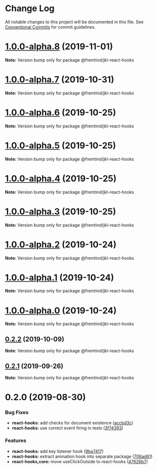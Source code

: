 # Change Log

All notable changes to this project will be documented in this file.
See [Conventional Commits](https://conventionalcommits.org) for commit guidelines.

# [1.0.0-alpha.8](https://github.com/fremtind/jokul/compare/@fremtind/jkl-react-hooks@1.0.0-alpha.7...@fremtind/jkl-react-hooks@1.0.0-alpha.8) (2019-11-01)

**Note:** Version bump only for package @fremtind/jkl-react-hooks





# [1.0.0-alpha.7](https://github.com/fremtind/jokul/compare/@fremtind/jkl-react-hooks@1.0.0-alpha.6...@fremtind/jkl-react-hooks@1.0.0-alpha.7) (2019-10-31)

**Note:** Version bump only for package @fremtind/jkl-react-hooks





# [1.0.0-alpha.6](https://github.com/fremtind/jokul/compare/@fremtind/jkl-react-hooks@1.0.0-alpha.5...@fremtind/jkl-react-hooks@1.0.0-alpha.6) (2019-10-25)

**Note:** Version bump only for package @fremtind/jkl-react-hooks





# [1.0.0-alpha.5](https://github.com/fremtind/jokul/compare/@fremtind/jkl-react-hooks@1.0.0-alpha.4...@fremtind/jkl-react-hooks@1.0.0-alpha.5) (2019-10-25)

**Note:** Version bump only for package @fremtind/jkl-react-hooks





# [1.0.0-alpha.4](https://github.com/fremtind/jokul/compare/@fremtind/jkl-react-hooks@1.0.0-alpha.3...@fremtind/jkl-react-hooks@1.0.0-alpha.4) (2019-10-25)

**Note:** Version bump only for package @fremtind/jkl-react-hooks





# [1.0.0-alpha.3](https://github.com/fremtind/jokul/compare/@fremtind/jkl-react-hooks@1.0.0-alpha.2...@fremtind/jkl-react-hooks@1.0.0-alpha.3) (2019-10-25)

**Note:** Version bump only for package @fremtind/jkl-react-hooks





# [1.0.0-alpha.2](https://github.com/fremtind/jokul/compare/@fremtind/jkl-react-hooks@1.0.0-alpha.1...@fremtind/jkl-react-hooks@1.0.0-alpha.2) (2019-10-24)

**Note:** Version bump only for package @fremtind/jkl-react-hooks





# [1.0.0-alpha.1](https://github.com/fremtind/jokul/compare/@fremtind/jkl-react-hooks@1.0.0-alpha.0...@fremtind/jkl-react-hooks@1.0.0-alpha.1) (2019-10-24)

**Note:** Version bump only for package @fremtind/jkl-react-hooks





# [1.0.0-alpha.0](https://github.com/fremtind/jokul/compare/@fremtind/jkl-react-hooks@0.2.2...@fremtind/jkl-react-hooks@1.0.0-alpha.0) (2019-10-24)

**Note:** Version bump only for package @fremtind/jkl-react-hooks





## [0.2.2](https://github.com/fremtind/jokul/compare/@fremtind/jkl-react-hooks@0.2.1...@fremtind/jkl-react-hooks@0.2.2) (2019-10-09)

**Note:** Version bump only for package @fremtind/jkl-react-hooks





## [0.2.1](https://github.com/fremtind/jokul/compare/@fremtind/jkl-react-hooks@0.2.0...@fremtind/jkl-react-hooks@0.2.1) (2019-09-26)

**Note:** Version bump only for package @fremtind/jkl-react-hooks





# 0.2.0 (2019-08-30)


### Bug Fixes

* **react-hooks:** add checks for document existence ([accbd3c](https://github.com/fremtind/jokul/commit/accbd3c))
* **react-hooks:** use correct event firing in tests ([3f74393](https://github.com/fremtind/jokul/commit/3f74393))


### Features

* **react-hooks:** add key listener hook ([9ba7417](https://github.com/fremtind/jokul/commit/9ba7417))
* **react-hooks:** extract animation hook into separate package ([706ad61](https://github.com/fremtind/jokul/commit/706ad61))
* **react-hooks,core:** move useClickOutside to react-hooks ([47626b7](https://github.com/fremtind/jokul/commit/47626b7))
